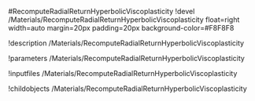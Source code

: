 <!-- MOOSE Object Documentation Stub: Remove this when content is added. -->
#RecomputeRadialReturnHyperbolicViscoplasticity
!devel /Materials/RecomputeRadialReturnHyperbolicViscoplasticity float=right width=auto margin=20px padding=20px background-color=#F8F8F8

!description /Materials/RecomputeRadialReturnHyperbolicViscoplasticity

!parameters /Materials/RecomputeRadialReturnHyperbolicViscoplasticity

!inputfiles /Materials/RecomputeRadialReturnHyperbolicViscoplasticity

!childobjects /Materials/RecomputeRadialReturnHyperbolicViscoplasticity
